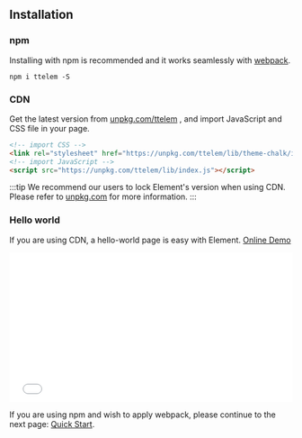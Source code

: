 ## Installation

### npm

Installing with npm is recommended and it works seamlessly with [webpack](https://webpack.js.org/).

```shell
npm i ttelem -S
```

### CDN

Get the latest version from [unpkg.com/ttelem](https://unpkg.com/ttelem/) , and import JavaScript and CSS file in your page.

```html
<!-- import CSS -->
<link rel="stylesheet" href="https://unpkg.com/ttelem/lib/theme-chalk/index.css">
<!-- import JavaScript -->
<script src="https://unpkg.com/ttelem/lib/index.js"></script>
```

:::tip
We recommend our users to lock Element's version when using CDN. Please refer to [unpkg.com](https://unpkg.com) for more information.
:::

### Hello world

If you are using CDN, a hello-world page is easy with Element. [Online Demo](https://codepen.io/ziyoung/pen/rRKYpd)

<iframe height="265" style="width: 100%;" scrolling="no" title="Element demo" src="//codepen.io/ziyoung/embed/rRKYpd/?height=265&theme-id=light&default-tab=html" frameborder="no" allowtransparency="true" allowfullscreen="true">
  See the Pen <a href='https://codepen.io/ziyoung/pen/rRKYpd/'>Element demo</a> by hetech
  (<a href='https://codepen.io/ziyoung'>@ziyoung</a>) on <a href='https://codepen.io'>CodePen</a>.
</iframe>

If you are using npm and wish to apply webpack, please continue to the next page: [Quick Start](/#/en-US/component/quickstart).
